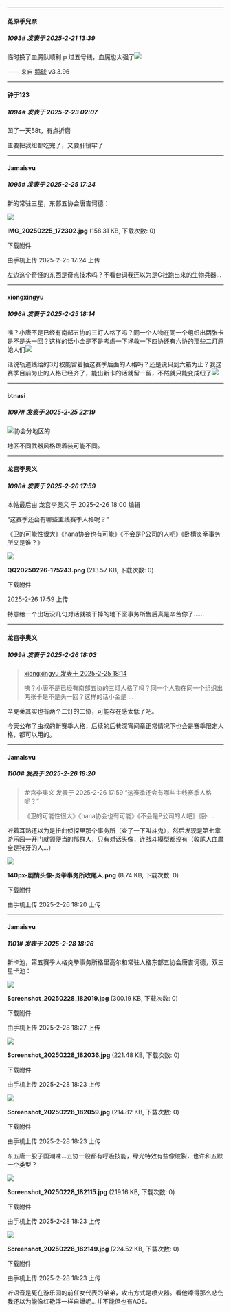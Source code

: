 ﻿
*****

####  菟原手兒奈  
##### 1093#       发表于 2025-2-21 13:39

临时换了血魔队顺利 p 过五号线，血魔也太强了<img src="https://static.saraba1st.com/image/smiley/face2017/002.png" referrerpolicy="no-referrer">

—— 来自 [鹅球](https://www.pgyer.com/GcUxKd4w) v3.3.96


*****

####  钟于123  
##### 1094#       发表于 2025-2-23 02:07

凹了一天58t，有点折磨

主要把我纽都吃完了，又要肝镜牢了


*****

####  Jamaisvu  
##### 1095#       发表于 2025-2-25 17:24

新的常驻三星，东部五协会唐吉诃德：

<img src="https://img.saraba1st.com/forum/202502/25/172452b29qqiqifo1sehj9.jpg" referrerpolicy="no-referrer">

<strong>IMG_20250225_172302.jpg</strong> (158.31 KB, 下载次数: 0)

下载附件

由手机上传
2025-2-25 17:24 上传

左边这个奇怪的东西是奇点技术吗？不看台词我还以为是G社跑出来的生物兵器...


*****

####  xiongxingyu  
##### 1096#       发表于 2025-2-25 18:14

咦？小唐不是已经有南部五协的三灯人格了吗？同一个人物在同一个组织出两张卡是不是头一回？这样的话小金是不是考虑一下拯救一下四协还有六协的那些二灯原始人们<img src="https://static.saraba1st.com/image/smiley/face2017/067.png" referrerpolicy="no-referrer">

话说轨道线给的3灯权能留着抽这赛季后面的人格吗？还是说只到六箱为止？我这赛季目前为止的人格已经齐了，能出新卡的话就留一留，不然就只能变成纽了<img src="https://static.saraba1st.com/image/smiley/face2017/068.png" referrerpolicy="no-referrer">


*****

####  btnasi  
##### 1097#       发表于 2025-2-25 22:19

<img src="https://static.saraba1st.com/image/smiley/face2017/001.png" referrerpolicy="no-referrer">协会分地区的 

地区不同武器风格跟着装可能不同。


*****

####  龙宫李奥义  
##### 1098#       发表于 2025-2-26 17:59

 本帖最后由 龙宫李奥义 于 2025-2-26 18:00 编辑 

“这赛季还会有哪些主线赛季人格呢？”

《卫的可能性很大》《hana协会也有可能》《不会是P公司的人吧》《卧槽炎拳事务所又是谁？》

<img src="https://img.saraba1st.com/forum/202502/26/175900s0xd6p3lpz0644s0.png" referrerpolicy="no-referrer">

<strong>QQ20250226-175243.png</strong> (213.57 KB, 下载次数: 0)

下载附件

2025-2-26 17:59 上传

特意给一个出场没几句对话就被干掉的地下室事务所售后真是辛苦你了......

*****

####  龙宫李奥义  
##### 1099#       发表于 2025-2-26 18:03

<blockquote><a href="httphttps://bbs.saraba1st.com/2b/forum.php?mod=redirect&amp;goto=findpost&amp;pid=67514671&amp;ptid=2120922" target="_blank">xiongxingyu 发表于 2025-2-25 18:14</a>

咦？小唐不是已经有南部五协的三灯人格了吗？同一个人物在同一个组织出两张卡是不是头一回？这样的话小金是 ...</blockquote>
辛克莱其实也有两个二灯的二协，可能存在感太低了吧。

今天公布了虫叔的新赛季人格，后续的后巷深宵间章正常情况下也会是赛季限定人格，都可以用的。


*****

####  Jamaisvu  
##### 1100#       发表于 2025-2-26 18:20

<blockquote>龙宫李奥义 发表于 2025-2-26 17:59
“这赛季还会有哪些主线赛季人格呢？”

《卫的可能性很大》《hana协会也有可能》《不会是P公司的人吧》《卧 ...</blockquote>

听着耳熟还以为是扭曲侦探里那个事务所（查了一下叫斗鬼），然后发现是第七章游乐园一开门就领便当的那群人，只有对话头像，连战斗模型都没有（收尾人血魔全是狩牙的人...）

<img src="https://img.saraba1st.com/forum/202502/26/182008ybb63c6bqd395zib.png" referrerpolicy="no-referrer">

<strong>140px-剧情头像-炎拳事务所收尾人.png</strong> (8.74 KB, 下载次数: 0)

下载附件

由手机上传
2025-2-26 18:20 上传


*****

####  Jamaisvu  
##### 1101#       发表于 2025-2-28 18:26

新卡池，第五赛季人格炎拳事务所格里高尔和常驻人格东部五协会唐吉诃德，双三星卡池：

<img src="https://img.saraba1st.com/forum/202502/28/182705ldsu2aqxxzmb8exb.jpg" referrerpolicy="no-referrer">

<strong>Screenshot_20250228_182019.jpg</strong> (300.19 KB, 下载次数: 0)

下载附件

由手机上传
2025-2-28 18:27 上传

<img src="https://img.saraba1st.com/forum/202502/28/182308yfj30mfsremefez0.jpg" referrerpolicy="no-referrer">

<strong>Screenshot_20250228_182036.jpg</strong> (221.48 KB, 下载次数: 0)

下载附件

由手机上传
2025-2-28 18:23 上传

<img src="https://img.saraba1st.com/forum/202502/28/182308z8fqxvvvf70h4qqz.jpg" referrerpolicy="no-referrer">

<strong>Screenshot_20250228_182059.jpg</strong> (214.82 KB, 下载次数: 0)

下载附件

由手机上传
2025-2-28 18:23 上传

东五唐一股子国潮味...五协一般都有呼吸技能，绿光特效有些像破裂，也许和五默一个类型？

<img src="https://img.saraba1st.com/forum/202502/28/182308tn4a7khc1mzk4m51.jpg" referrerpolicy="no-referrer">

<strong>Screenshot_20250228_182115.jpg</strong> (219.16 KB, 下载次数: 0)

下载附件

由手机上传
2025-2-28 18:23 上传

<img src="https://img.saraba1st.com/forum/202502/28/182309ez9pqp3huut7a7ub.jpg" referrerpolicy="no-referrer">

<strong>Screenshot_20250228_182149.jpg</strong> (224.52 KB, 下载次数: 0)

下载附件

由手机上传
2025-2-28 18:23 上传

听语音是死在游乐园的前任女代表的弟弟，攻击方式是喷火器。看他嚎得那么悲伤我还以为能像红艳浮一样自爆呢...并不能但也有AOE。

